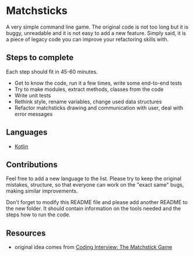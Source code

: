 # Matchsticks

A very simple command line game. The original code is not too long but it is buggy, unreadable and it is not easy to add a new feature. Simply said, it is a piece of legacy code you can improve your refactoring skills with.

## Steps to complete

Each step should fit in 45-60 minutes.

- Get to know the code, run it a few times, write some end-to-end tests
- Try to make modules, extract methods, classes from the code
- Write unit tests
- Rethink style, rename variables, change used data structures
- Refactor matchsticks drawing and communication with user, deal with error messages

## Languages

- [Kotlin](Kotlin)

## Contributions

Feel free to add a new language to the list. Please try to keep the original mistakes, structure, so that everyone can work on the "exact same" bugs, making similar improvements.

Don't forget to modify this README file and please add another README to the new folder. It should contain information on the tools needed and the steps how to run the code.

## Resources

- original idea comes from [Coding Interview: The Matchstick Game](https://dev.to/nestedsoftware/coding-interview-the-matchstick-game-43a8)
